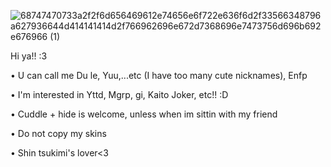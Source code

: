 ![68747470733a2f2f6d656469612e74656e6f722e636f6d2f33566348796a627936644d414141414d2f766962696e672d7368696e7473756d696b692e676966 (1)](https://github.com/Flanyaa/Flanyaa/assets/166564697/bd03c769-dfde-44f5-9da0-a8ef70ed6aa4)



Hi ya!! :3

• U can call me Du le, Yuu,...etc (I have too many cute nicknames), Enfp

• I'm interested in Yttd, Mgrp, gi, Kaito Joker, etc!! :D

• Cuddle + hide is welcome, unless when im sittin with my friend

•  Do not copy my skins 

• Shin tsukimi's lover<3
